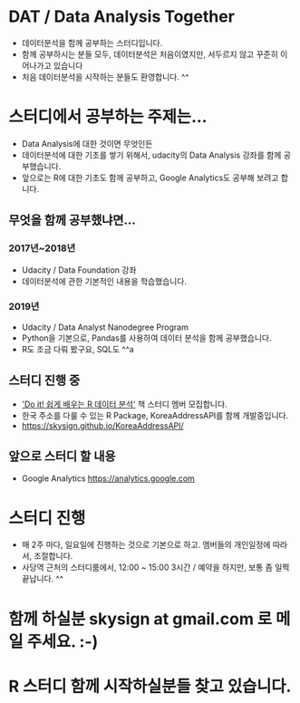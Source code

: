 # DAT / Data Analysis Together
- 데이터분석을 함께 공부하는 스터디입니다.
- 함께 공부하시는 분들 모두, 데이터분석은 처음이였지만, 서두르지 않고 꾸준히 이어나가고 있습니다
- 처음 데이터분석을 시작하는 분들도 환영합니다. ^^

# 스터디에서 공부하는 주제는...
- Data Analysis에 대한 것이면 무엇인든
- 데이터분석에 대한 기초를 쌓기 위해서, udacity의 Data Analysis 강좌를 함께 공부했습니다.<br>
- 앞으로는 R에 대한 기초도 함께 공부하고, Google Analytics도 공부해 보려고 합니다.

## 무엇을 함께 공부했냐면...
### 2017년~2018년
- Udacity / Data Foundation 강좌
 - 데이터분석에 관한 기본적인 내용을 학습했습니다.

### 2019년
- Udacity / Data Analyst Nanodegree Program<br>
 - Python을 기본으로, Pandas를 사용하여 데이터 분석을 함께 공부했습니다.
 - R도 조금 다뤄 봤구요, SQL도 ^^a

## 스터디 진행 중
- ['Do it! 쉽게 배우는 R 데이터 분석'](https://book.naver.com/bookdb/book_detail.nhn?bid=12256508) 책 스터디 멤버 모집합니다.
- 한국 주소를 다룰 수 있는 R Package, KoreaAddressAPI를 함께 개발중입니다.
 - https://skysign.github.io/KoreaAddressAPI/

## 앞으로 스터디 할 내용
- Google Analytics https://analytics.google.com

# 스터디 진행
- 매 2주 마다, 일요일에 진행하는 것으로 기본으로 하고. 멤버들의 개인일정에 따라서, 조절합니다.
- 사당역 근처의 스터디룸에서, 12:00 ~ 15:00 3시간 / 예약을 하지만, 보통 좀 일찍끝납니다. ^^

# 함께 하실분 skysign at gmail.com 로 메일 주세요. :-)
# R 스터디 함께 시작하실분들 찾고 있습니다.
